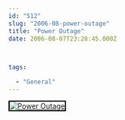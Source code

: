 ```yaml
---
id: "512"
slug: "2006-08-power-outage"
title: "Power Outage"
date: 2006-08-07T23:28:45.000Z



tags:

  - "General"
---
```

<div class="sqs-html-content">
  <div style="float: left; margin-right: 10px; margin-bottom: 10px;"> <a href="http://www.flickr.com/photos/mclazarus/209731277/" title="Power Outage"><img src="http://static.flickr.com/57/209731277_2ea16f4d85_m.jpg" alt="Power Outage" style="border: solid 2px #000000;" /></a>
</div>
<p><br clear="all" /></p>
</div>
